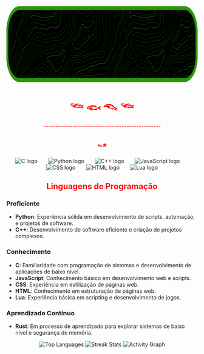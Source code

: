 <div align="center">
  <img height="200" src="bann3er.png" alt="Banner" />
</div>

<h1 align="center" style="color: #ff0000;">𓆝 𓆟 𓆞 𓆝</h1>

<h6 align="center" style="color: #ff0000;">------------------------------------------------</h6>

<h5 align="center" style="color: #ff0000;">ᯓ★</h5>

<div align="center">
  <img src="https://cdn.jsdelivr.net/gh/devicons/devicon/icons/c/c-original.svg" height="60" alt="C logo" />
  <img width="20" />
  <img src="https://cdn.jsdelivr.net/gh/devicons/devicon/icons/python/python-original.svg" height="60" alt="Python logo" />
  <img width="20" />
  <img src="https://cdn.jsdelivr.net/gh/devicons/devicon/icons/cplusplus/cplusplus-original.svg" height="60" alt="C++ logo" />
  <img width="20" />
  <img src="https://cdn.jsdelivr.net/gh/devicons/devicon/icons/javascript/javascript-original.svg" height="60" alt="JavaScript logo" />
  <img width="20" />
  <img src="https://cdn.jsdelivr.net/gh/devicons/devicon/icons/css3/css3-original.svg" height="60" alt="CSS logo" />
  <img width="20" />
  <img src="https://cdn.jsdelivr.net/gh/devicons/devicon/icons/html5/html5-original.svg" height="60" alt="HTML logo" />
  <img width="20" />
  <img src="https://cdn.jsdelivr.net/gh/devicons/devicon/icons/lua/lua-original.svg" height="60" alt="Lua logo" />
</div>

<h2 align="center" style="color: #ff0000;">Linguagens de Programação</h2>

### Proficiente
- **Python**: Experiência sólida em desenvolvimento de scripts, automação, e projetos de software.
- **C++**: Desenvolvimento de software eficiente e criação de projetos complexos.

### Conhecimento
- **C**: Familiaridade com programação de sistemas e desenvolvimento de aplicações de baixo nível.
- **JavaScript**: Conhecimento básico em desenvolvimento web e scripts.
- **CSS**: Experiência em estilização de páginas web.
- **HTML**: Conhecimento em estruturação de páginas web.
- **Lua**: Experiência básica em scripting e desenvolvimento de jogos.

### Aprendizado Contínuo
- **Rust**: Em processo de aprendizado para explorar sistemas de baixo nível e segurança de memória.

<div align="center">
  <img src="https://github-readme-stats.vercel.app/api/top-langs?username=sirius-sync&locale=en&hide_title=false&layout=compact&card_width=320&langs_count=5&theme=merko&hide_border=false&order=2" height="150" alt="Top Languages" />
  <img src="https://streak-stats.demolab.com?user=sirius-sync&locale=en&mode=daily&theme=merko&hide_border=false&border_radius=5&order=3" height="150" alt="Streak Stats" />
  <img src="https://github-readme-activity-graph.vercel.app/graph?username=sirius-sync&radius=16&theme=chartreuse-dark&area=true&order=5&custom_title=contribui%C3%A7%C3%A3o" height="300" alt="Activity Graph" />
</div>
